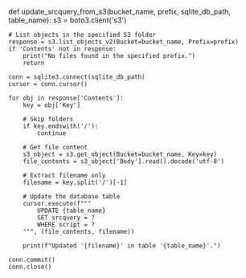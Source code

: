 def update_srcquery_from_s3(bucket_name, prefix, sqlite_db_path, table_name):
    s3 = boto3.client('s3')
    
    # List objects in the specified S3 folder
    response = s3.list_objects_v2(Bucket=bucket_name, Prefix=prefix)
    if 'Contents' not in response:
        print("No files found in the specified prefix.")
        return
    
    conn = sqlite3.connect(sqlite_db_path)
    cursor = conn.cursor()
    
    for obj in response['Contents']:
        key = obj['Key']
        
        # Skip folders
        if key.endswith('/'):
            continue
        
        # Get file content
        s3_object = s3.get_object(Bucket=bucket_name, Key=key)
        file_contents = s3_object['Body'].read().decode('utf-8')
        
        # Extract filename only
        filename = key.split('/')[-1]
        
        # Update the database table
        cursor.execute(f"""
            UPDATE {table_name}
            SET srcquery = ?
            WHERE script = ?
        """, (file_contents, filename))
        
        print(f"Updated '{filename}' in table '{table_name}'.")
    
    conn.commit()
    conn.close()
